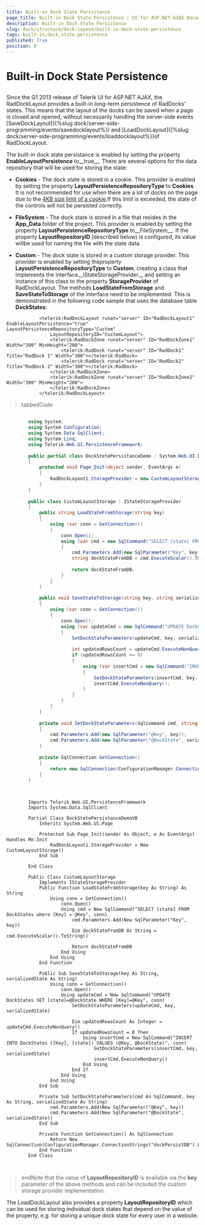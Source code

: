 ```yaml
---
title: Built-in Dock State Persistence
page_title: Built-in Dock State Persistence | UI for ASP.NET AJAX Documentation
description: Built-in Dock State Persistence
slug: dock/structure/dock-layout/built-in-dock-state-persistence
tags: built-in,dock,state,persistence
published: True
position: 0
---
```


# Built-in Dock State Persistence



## 

Since the Q1 2013 release of Telerik UI for ASP.NET AJAX, the RadDockLayout provides a built-in long-term persistence of RadDocks’ states. This means that the layout of the docks can be saved when a page is closed and opened, without necessarily handling the server-side events [SaveDockLayout]({%slug dock/server-side-programming/events/savedocklayout%}) and [LoadDockLayout]({%slug dock/server-side-programming/events/loaddocklayout%})of RadDockLayout.

The built-in dock state persistance is enabled by setting the property __EnableLayoutPersistence__ to__true__. There are several options for the data repository that will be used for storing the state:

* __Cookies__ - The dock state is stored in a cookie. This provider is enabled by setting the property __LayoutPersistenceRepositoryType__ to __Cookies__. It is not recommended for use when there are a lot of docks on the page due to the [4KB size limit of a cookie](http://coursesweb.net/javascript/cookies).If this limit is exceeded, the state of the controls will not be persisted correctly.

* __FileSystem__ - The dock state is stored in a file that resides in the __App_Data__ folder of the project. This provider is enabled by setting the property __LayoutPersistenceRepositoryType__ to__FileSystem__. If the property __LayoutRepositoryID__ (described below) is configured, its value willbe used for naming the file with the state data.

* __Custom__ - The dock state is stored in a custom storage provider. This provider is enabled by setting theproperty __LayoutPersistenceRepositoryType__ to __Custom__, creating a class that implements the interface__IStateStorageProvider__ and setting an instance of this class to the property __StorageProvider__ of RadDockLayout. The methods __LoadStateFromStorage__ and __SaveStateToStorage__ of the interface need to be implemented. This is demonstrated in the following code sample that uses the database table __DockStates__:

````ASPNET
	        <telerik:RadDockLayout runat="server" ID="RadDockLayout1" EnableLayoutPersistence="true" LayoutPersistenceRepositoryType="Custom" 
	            LayoutRepositoryID="CustomLayout">
	            <telerik:RadDockZone runat="server" ID="RadDockZone1" Width="300" MinHeight="200">
	                <telerik:RadDock runat="server" ID="RadDock1" Title="RadDock 1" Width="300"></telerik:RadDock>
	                <telerik:RadDock runat="server" ID="RadDock2" Title="RadDock 2" Width="300"></telerik:RadDock>
	            </telerik:RadDockZone>
	            <telerik:RadDockZone runat="server" ID="RadDockZone2" Width="300" MinHeight="200">
	            </telerik:RadDockZone>
	        </telerik:RadDockLayout>
````



>tabbedCode

````C#
	
	    using System;
	    using System.Configuration;
	    using System.Data.SqlClient;
	    using System.Linq;
	    using Telerik.Web.UI.PersistenceFramework;
	
	    public partial class DockStetePersistanceDemo : System.Web.UI.Page
	    {
	        protected void Page_Init(object sender, EventArgs e)
	        {
	            RadDockLayout1.StorageProvider = new CustomLayoutStorage();
	        }
	    }
	
	    public class CustomLayoutStorage : IStateStorageProvider
	    {
		    public string LoadStateFromStorage(string key)
		    {
			    using (var conn = GetConnection())
			    {
				    conn.Open();
				    using (var cmd = new SqlCommand("SELECT [state] FROM DockStates where [Key] = @Key", conn))
				    {
					    cmd.Parameters.Add(new SqlParameter("Key", key));
					    string dockStateFromDB = cmd.ExecuteScalar().ToString();
	
					    return dockStateFromDB;
				    }
			    }
		    }
	
		    public void SaveStateToStorage(string key, string serializedState)
		    {
			    using (var conn = GetConnection())
			    {
				    conn.Open();
				    using (var updateCmd = new SqlCommand("UPDATE DockStates SET [state]=@DockState WHERE [Key]=@Key", conn))
				    {
					    SetDockStateParameters(updateCmd, key, serializedState);
	
					    int updatedRowsCount = updateCmd.ExecuteNonQuery();
					    if (updatedRowsCount == 0)
					    {
						    using (var insertCmd = new SqlCommand("INSERT INTO DockStates ([Key], [state]) VALUES (@Key, @DockState)", conn))
						    {
							    SetDockStateParameters(insertCmd, key, serializedState);
							    insertCmd.ExecuteNonQuery();
						    }
					    }
				    }
			    }
		    }
	
		    private void SetDockStateParameters(SqlCommand cmd, string key, string serializedState)
		    {
			    cmd.Parameters.Add(new SqlParameter("@Key", key));
			    cmd.Parameters.Add(new SqlParameter("@DockState", serializedState));
		    }
	
		    private SqlConnection GetConnection()
		    {
			    return new SqlConnection(ConfigurationManager.ConnectionStrings["dockPersistDB"].ConnectionString);
		    }
	    }
				
````



````VB
	
	    Imports Telerik.Web.UI.PersistenceFramework
	    Imports System.Data.SqlClient
	
	    Partial Class DockStetePersistanceDemoVB
	        Inherits System.Web.UI.Page
	
	        Protected Sub Page_Init(sender As Object, e As EventArgs) Handles Me.Init
	            RadDockLayout1.StorageProvider = New CustomLayoutStorage()
	        End Sub
	
	    End Class
	
	    Public Class CustomLayoutStorage
	        Implements IStateStorageProvider
	        Public Function LoadStateFromStorage(key As String) As String
	            Using conn = GetConnection()
	                conn.Open()
	                Using cmd = New SqlCommand("SELECT [state] FROM DockStates where [Key] = @Key", conn)
	                    cmd.Parameters.Add(New SqlParameter("Key", key))
	                    Dim dockStateFromDB As String = cmd.ExecuteScalar().ToString()
	
	                    Return dockStateFromDB
	                End Using
	            End Using
	        End Function
	
	        Public Sub SaveStateToStorage(key As String, serializedState As String)
	            Using conn = GetConnection()
	                conn.Open()
	                Using updateCmd = New SqlCommand("UPDATE DockStates SET [state]=@DockState WHERE [Key]=@Key", conn)
	                    SetDockStateParameters(updateCmd, key, serializedState)
	
	                    Dim updatedRowsCount As Integer = updateCmd.ExecuteNonQuery()
	                    If updatedRowsCount = 0 Then
	                        Using insertCmd = New SqlCommand("INSERT INTO DockStates ([Key], [state]) VALUES (@Key, @DockState)", conn)
	                            SetDockStateParameters(insertCmd, key, serializedState)
	                            insertCmd.ExecuteNonQuery()
	                        End Using
	                    End If
	                End Using
	            End Using
	        End Sub
	
	        Private Sub SetDockStateParameters(cmd As SqlCommand, key As String, serializedState As String)
	            cmd.Parameters.Add(New SqlParameter("@Key", key))
	            cmd.Parameters.Add(New SqlParameter("@DockState", serializedState))
	        End Sub
	
	        Private Function GetConnection() As SqlConnection
	            Return New SqlConnection(ConfigurationManager.ConnectionStrings("dockPersistDB").ConnectionString)
	        End Function
	    End Class
	
	
````


>endNote that the value of __LayoutRepositoryID__ is available via the __key__ parameter of the above methods and can be included the custom storage provider implementation.

The LoadDockLayout also provides a property __LayoutRepositoryID__ which can be used for storing individual dock states that depend on the value of the property, e.g. for storing a unique dock state for every user in a website.
